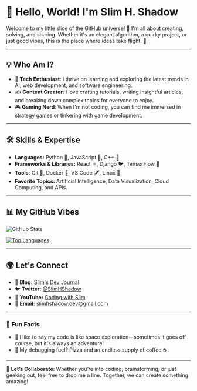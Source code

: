 # 👋 Hello, World! I'm Slim H. Shadow

Welcome to my little slice of the GitHub universe! 🌌 I'm all about creating, solving, and sharing. Whether it's an elegant algorithm, a quirky project, or just good vibes, this is the place where ideas take flight. 🚀

---

## 💡 Who Am I?

- 🤖 **Tech Enthusiast**: I thrive on learning and exploring the latest trends in AI, web development, and software engineering.
- ✍️ **Content Creator**: I love crafting tutorials, writing insightful articles, and breaking down complex topics for everyone to enjoy.
- 🎮 **Gaming Nerd**: When I'm not coding, you can find me immersed in strategy games or tinkering with game development. 

---

## 🛠️ Skills & Expertise

- **Languages:** Python 🐍, JavaScript 🌟, C++ 🚀
- **Frameworks & Libraries:** React ⚛️, Django 🐦, TensorFlow 🧠
- **Tools:** Git 🔗, Docker 🐋, VS Code 🖋️, Linux 🐧
- **Favorite Topics:** Artificial Intelligence, Data Visualization, Cloud Computing, and APIs.

---

## 📊 My GitHub Vibes

![GitHub Stats](https://github-readme-stats.vercel.app/api?username=slimhshadow&show_icons=true&theme=radical)

[![Top Languages](https://github-readme-stats.vercel.app/api/top-langs/?username=slimhshadow&layout=compact&theme=radical)](https://github.com/anuraghazra/github-readme-stats)

---

## 🌍 Let's Connect

- 📝 **Blog:** [Slim's Dev Journal](https://example.com)
- 🐦 **Twitter:** [@SlimHShadow](https://twitter.com/slimhshadow)
- 🎥 **YouTube:** [Coding with Slim](https://youtube.com/slimhshadow)
- 📩 **Email:** [slimhshadow.dev@gmail.com](mailto:slimhshadow.dev@gmail.com)

---

### 🌟 Fun Facts

- 🚀 I like to say my code is like space exploration—sometimes it goes off course, but it's always an adventure!
- 🍕 My debugging fuel? Pizza and an endless supply of coffee ☕.

---

🤝 **Let’s Collaborate**: Whether you’re into coding, brainstorming, or just geeking out, feel free to drop me a line. Together, we can create something amazing!

